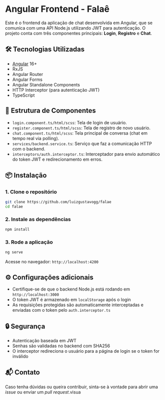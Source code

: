 # Angular Frontend - Falaê

Este é o frontend da aplicação de chat desenvolvida em Angular, que se comunica com uma API Node.js utilizando JWT para autenticação. O projeto conta com três componentes principais: **Login**, **Registro** e **Chat**.

## 🛠 Tecnologias Utilizadas

- [Angular](https://angular.io/) 16+
- RxJS
- Angular Router
- Angular Forms
- Angular Standalone Components
- HTTP Interceptor (para autenticação JWT)
- TypeScript

## 📁 Estrutura de Componentes

- `login.component.ts/html/scss`: Tela de login de usuário.
- `register.component.ts/html/scss`: Tela de registro de novo usuário.
- `chat.component.ts/html/scss`: Tela principal de conversa (chat em tempo real via polling).
- `services/backend.service.ts`: Serviço que faz a comunicação HTTP com o backend.
- `interceptors/auth.interceptor.ts`: Interceptador para envio automático do token JWT e redirecionamento em erros.

## 📦 Instalação

### 1. Clone o repositório

```bash
git clone https://github.com/luizgustavogg/falae
cd falae
```

### 2. Instale as dependências

```bash
npm install
```

### 3. Rode a aplicação

```bash
ng serve
```

Acesse no navegador: `http://localhost:4200`

## ⚙️ Configurações adicionais

- Certifique-se de que o backend Node.js está rodando em `http://localhost:3000`
- O token JWT é armazenado em `localStorage` após o login
- As requisições protegidas são automaticamente interceptadas e enviadas com o token pelo `auth.interceptor.ts`

## 🔒 Segurança

- Autenticação baseada em JWT
- Senhas são validadas no backend com SHA256
- O interceptor redireciona o usuário para a página de login se o token for inválido

## 📬 Contato

Caso tenha dúvidas ou queira contribuir, sinta-se à vontade para abrir uma _issue_ ou enviar um _pull request_.visua
